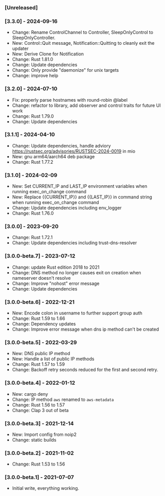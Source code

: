 ### [Unreleased]

### [3.3.0] - 2024-09-16

- Change: Rename ControlChannel to Controller, SleepOnlyControl to SleepOnlyController.
- New: Control::Quit message, Notification::Quitting to cleanly exit the updater
- New: Derive Clone for Notification
- Change: Rust 1.81.0
- Change: Update dependencies
- Change: Only provide "daemonize" for unix targets
- Change: improve help

### [3.2.0] - 2024-07-10

- Fix: properly parse hostnames with round-robin @label
- Change: refactor to library, add observer and control traits for future UI work
- Change: Rust 1.79.0
- Change: Update dependencies

### [3.1.1] - 2024-04-10

- Change: Update dependencies, handle adviory https://rustsec.org/advisories/RUSTSEC-2024-0019 in mio
- New: gnu arm64/aarch64 deb package
- Change: Rust 1.77.2

### [3.1.0] - 2024-02-09

- New: Set CURRENT_IP and LAST_IP environment variables when running exec_on_change command
- New: Replace {{CURRENT_IP}} and {{LAST_IP}} in command string when running exec_on_change command
- Change: Update dependencies including env_logger
- Change: Rust 1.76.0

### [3.0.0] - 2023-09-20

- Change: Rust 1.72.1
- Change: Update dependencies including trust-dns-resolver

### [3.0.0-beta.7] - 2023-07-12

- Change: update Rust edition 2018 to 2021
- Change: DNS method no longer causes exit on creation when nameserver doesn't resolve
- Change: Improve "nohost" error message
- Change: Update dependencies

### [3.0.0-beta.6] - 2022-12-21

- New: Encode colon in username to further support group auth
- Change: Rust 1.59 to 1.66
- Change: Dependency updates
- Change: Improve error message when dns ip method can't be created

### [3.0.0-beta.5] - 2022-03-29

- New: DNS public IP method
- New: Handle a list of public IP methods
- Change: Rust 1.57 to 1.59
- Change: Backoff retry seconds reduced for the first and second retry.

### [3.0.0-beta.4] - 2022-01-12

- New: cargo deny
- Change: IP method `aws` renamed to `aws-metadata`
- Change: Rust 1.56 to 1.57
- Change: Clap 3 out of beta

### [3.0.0-beta.3] - 2021-12-14

- New: Import config from noip2
- Change: static builds

### [3.0.0-beta.2] - 2021-11-02

- Change: Rust 1.53 to 1.56

### [3.0.0-beta.1] - 2021-07-07

- Initial write, everything working.
